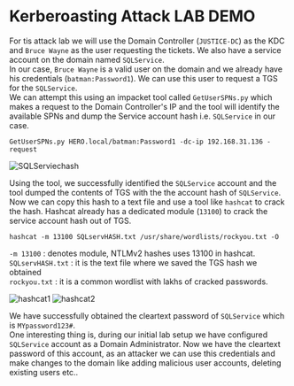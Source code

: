 # Kerberoasting Attack LAB DEMO

For tis attack lab we will use the Domain Controller (`JUSTICE-DC`) as the KDC and `Bruce Wayne` as the user requesting the tickets. We also have a service account on the domain named `SQLService`.
<br>In our case, `Bruce Wayne` is a valid user on the domain and we already have his credentials (`batman:Password1`). We can use this user to request a TGS for the `SQLService`.
<br>
We can attempt this using an impacket tool called `GetUserSPNs.py`  which makes a request to the Domain Controller's IP and the tool will identify the available SPNs and dump the Service account hash i.e. `SQLService` in our case.

```
GetUserSPNs.py HERO.local/batman:Password1 -dc-ip 192.168.31.136 -request
```

![SQLServiechash](https://github.com/ab3lsec/ADAttackDefenseProject/assets/87868050/7b331358-375e-4cc2-86d7-2f51fa27bbbe)


Using the tool, we successfully identified the `SQLService` account and the tool dumped the contents of TGS with the the account hash of `SQLService`.
<br>
Now we can copy this hash to a text file and use a tool like `hashcat` to crack the hash. Hashcat already has a dedicated module (`13100`) to crack the service account hash out of TGS.

```
hashcat -m 13100 SQLservHASH.txt /usr/share/wordlists/rockyou.txt -O
```
`-m 13100`  : denotes module, NTLMv2 hashes uses 13100 in hashcat.<br>
`SQLservHASH.txt` : it is the text file where we saved the TGS hash we obtained<br>
`rockyou.txt` : it is a common wordlist with lakhs of cracked passwords.

![hashcat1](https://github.com/ab3lsec/ADAttackDefenseProject/assets/87868050/3bd03b17-b79f-4683-a442-1e8bc3d94b81)
![hashcat2](https://github.com/ab3lsec/ADAttackDefenseProject/assets/87868050/f4f2c7f9-e9ac-4a39-a910-be0ea1640c75)


We have successfully obtained the cleartext password of `SQLService` which is `MYpassword123#`.
<br>
One interesting thing is, during our initial lab setup we have configured `SQLService` account as a Domain Administrator. Now we have the cleartext password of this account, as an attacker we can use this credentials and make changes to the domain like adding malicious user accounts, deleting existing users etc..
